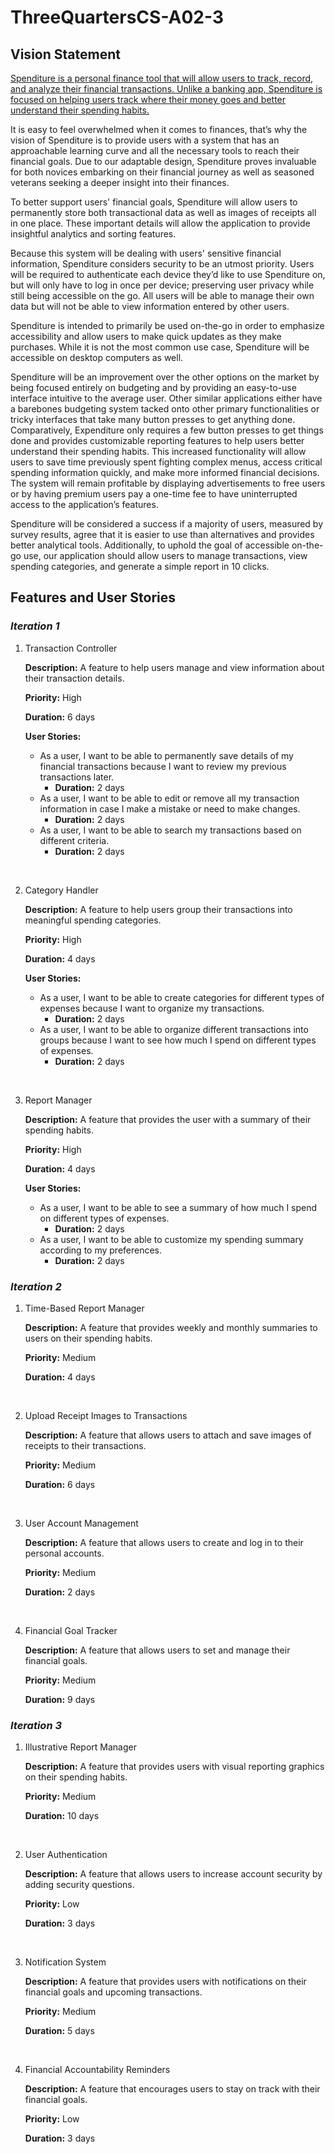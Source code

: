  # ThreeQuartersCS-A02-3



## Vision Statement

<ins>Spenditure is a personal finance tool that will allow users to track, record, and analyze their financial transactions.<ins> Unlike a banking app, Spenditure is focused on helping users track where their money goes and better understand their spending habits.

It is easy to feel overwhelmed when it comes to finances, that’s why the vision of Spenditure is to provide users with a system that has an approachable learning curve and all the necessary tools to reach their financial goals. Due to our adaptable design, Spenditure proves invaluable for both novices embarking on their financial journey as well as seasoned veterans seeking a deeper insight into their finances.

To better support users' financial goals, Spenditure will allow users to permanently store both transactional data as well as images of receipts all in one place. These important details will allow the application to provide insightful analytics and sorting features.

Because this system will be dealing with users' sensitive financial information, Spenditure considers security to be an utmost priority. Users will be required to authenticate each device they’d like to use Spenditure on, but will only have to log in once per device; preserving user privacy while still being accessible on the go. All users will be able to manage their own data but will not be able to view information entered by other users.

Spenditure is intended to primarily be used on-the-go in order to emphasize accessibility and allow users to make quick updates as they make purchases. While it is not the most common use case, Spenditure will be accessible on desktop computers as well.

Spenditure will be an improvement over the other options on the market by being focused entirely on budgeting and by providing an easy-to-use interface intuitive to the average user. Other similar applications either have a barebones budgeting system tacked onto other primary functionalities or tricky interfaces that take many button presses to get anything done. Comparatively, Expenditure only requires a few button presses to get things done and provides customizable reporting features to help users better understand their spending habits. This increased functionality will allow users to save time previously spent fighting complex menus, access critical spending information quickly, and make more informed financial decisions. The system will remain profitable by displaying advertisements to free users or by having premium users pay a one-time fee to have uninterrupted access to the application’s features.

Spenditure will be considered a success if a majority of users, measured by survey results, agree that it is easier to use than alternatives and provides better analytical tools. Additionally, to uphold the goal of accessible on-the-go use, our application should allow users to manage transactions, view spending categories, and generate a simple report in 10 clicks. 


## Features and User Stories

### *Iteration 1*

1. Transaction Controller

    **Description:** A feature to help users manage and view information about their transaction details.

    **Priority:** High

    **Duration:** 6 days

    **User Stories:**

    * As a user, I want to be able to permanently save details of my financial transactions because I want to review my previous transactions later.
        * **Duration:** 2 days
    * As a user, I want to be able to edit or remove all my transaction information in case I make a mistake or need to make changes. 
        * **Duration:** 2 days
    * As a user, I want to be able to search my transactions based on different criteria. 
        * **Duration:** 2 days

<br/>

2. Category Handler

    **Description:** A feature to help users group their transactions into meaningful spending categories.

    **Priority:** High

    **Duration:** 4 days

    **User Stories:**

    * As a user, I want to be able to create categories for different types of expenses because I want to organize my transactions.
        * **Duration:** 2 days
    * As a user, I want to be able to organize different transactions into groups because I want to see how much I spend on different types of expenses. 
        * **Duration:** 2 days

<br/>

3. Report Manager

    **Description:** A feature that provides the user with a summary of their spending habits.

    **Priority:** High

    **Duration:** 4 days

    **User Stories:**

    * As a user, I want to be able to see a summary of how much I spend on different types of expenses.
        * **Duration:** 2 days
    * As a user, I want to be able to customize my spending summary according to my preferences.
        * **Duration:** 2 days

### *Iteration 2*

1. Time-Based Report Manager

    **Description:** A feature that provides weekly and monthly summaries to users on their spending habits.

    **Priority:** Medium

    **Duration:** 4 days

<br/>

2. Upload Receipt Images to Transactions

    **Description:** A feature that allows users to attach and save images of receipts to their transactions.

    **Priority:** Medium

    **Duration:** 6 days

<br/>

3. User Account Management

    **Description:** A feature that allows users to create and log in to their personal accounts.

    **Priority:** Medium

    **Duration:** 2 days

<br/>

4. Financial Goal Tracker

    **Description:**  A feature that allows users to set and manage their financial goals.

    **Priority:** Medium

    **Duration:** 9 days

### *Iteration 3*

1. Illustrative Report Manager

    **Description:** A feature that provides users with visual reporting graphics on their spending habits.

    **Priority:** Medium

    **Duration:** 10 days

<br/>

2. User Authentication

    **Description:** A feature that allows users to increase account security by adding security questions.

    **Priority:** Low

    **Duration:** 3 days

<br/>

3. Notification System

    **Description:** A feature that provides users with notifications on their financial goals and upcoming transactions.

    **Priority:** Medium

    **Duration:** 5 days

<br/>

4. Financial Accountability Reminders

    **Description:**  A feature that encourages users to stay on track with their financial goals.

    **Priority:** Low

    **Duration:** 3 days

